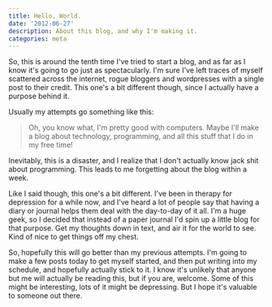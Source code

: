 ```yaml
---
title: Hello, World.
date: '2012-06-27'
description: About this blog, and why I'm making it.
categories: meta
---
```


So, this is around the tenth time I've tried to start a blog, and as far as I know it's going to go just as spectacularly. I'm sure I've left traces of myself scattered across the internet, rogue bloggers and wordpresses with a single post to their credit. This one's a bit different though, since I actually have a purpose behind it.

Usually my attempts go something like this:

> Oh, you know what, I'm pretty good with computers. Maybe I'll make a blog about technology, programming, and all this stuff that I do in my free time!

Inevitably, this is a disaster, and I realize that I don't actually know jack shit about programming. This leads to me forgetting about the blog within a week.

Like I said though, this one's a bit different. I've been in therapy for depression for a while now, and I've heard a lot of people say that having a diary or journal helps them deal with the day-to-day of it all. I'm a huge geek, so I decided that instead of a paper journal I'd spin up a little blog for that purpose. Get my thoughts down in text, and air it for the world to see. Kind of nice to get things off my chest.

So, hopefully this will go better than my previous attempts. I'm going to make a few posts today to get myself started, and then put writing into my schedule, and hopefully actually stick to it. I know it's unlikely that anyone but me will actually be reading this, but if you are, welcome. Some of this might be interesting, lots of it might be depressing. But I hope it's valuable to someone out there.